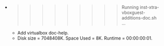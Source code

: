 * >>>>>>>>> Running inst-xtra-vboxguest-additions-doc.sh ...
  * Add virtualbox doc-help.
  * Disk size = 7048408K. Space Used = 8K. Runtime = 00:00:00:01.
